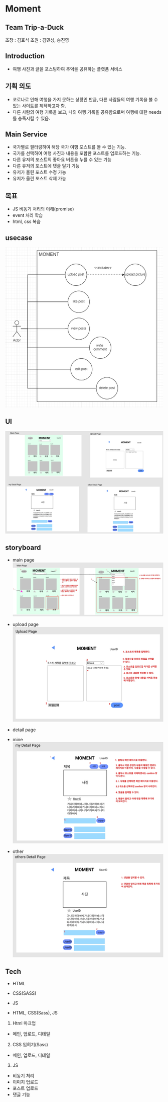 # Moment

## Team Trip-a-Duck

조장 : 김효식
조원 : 김민성, 송진영

## Introduction

- 여행 사진과 글을 포스팅하여 추억을 공유하는 플랫폼 서비스

## 기획 의도

- 코로나로 인해 여행을 가지 못하는 상황인 만큼, 다른 사람들의 여행 기록을 볼 수 있는 사이트를 제작하고자 함.
- 다른 사람의 여행 기록을 보고, 나의 여행 기록을 공유함으로써 여행에 대한 needs를 충족시킬 수 있음.

## Main Service

- 국가별로 필터링하여 해당 국가 여행 포스트를 볼 수 있는 기능.
- 국가를 선택하여 여행 사진과 내용을 포함한 포스트를 업로드하는 기능.
- 다른 유저의 포스트의 좋아요 버튼을 누를 수 있는 기능
- 다른 유저의 포스트에 댓글 달기 기능
- 유저가 올린 포스트 수정 가능
- 유저가 올린 포스트 삭제 가능

## 목표

- JS 비동기 처리의 이해(promise)
- event 처리 학습
- html, css 복습

## usecase

![](usecase.jpg)

## UI

![](ui.jpg)

## storyboard

- main page
  ![](story_board/main.jpg)

- upload page
  ![](story_board/upload.jpg)

- detail page
- mine
  ![](story_board/my_detail.jpg)
- other
  ![](story_board/other_detail.jpg)

## Tech

- HTML
- CSS(SASS)
- JS

- HTML, CSS(Sass), JS

1. Html 마크업

- 메인, 업로드, 디테일

2. CSS 입히기(Sass)

- 메인, 업로드, 디테일

3. JS

- 비동기 처리
- 이미지 업로드
- 포스트 업로드
- 댓글 기능
